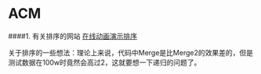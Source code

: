 # ACM
####1. 有关排序的网站
[在线动画演示排序](http://www.atool.org/sort.php)

关于排序的一些想法：理论上来说，代码中Merge是比Merge2的效果差的，但是测试数据在100w时竟然会高过2，这就要想一下递归的问题了。